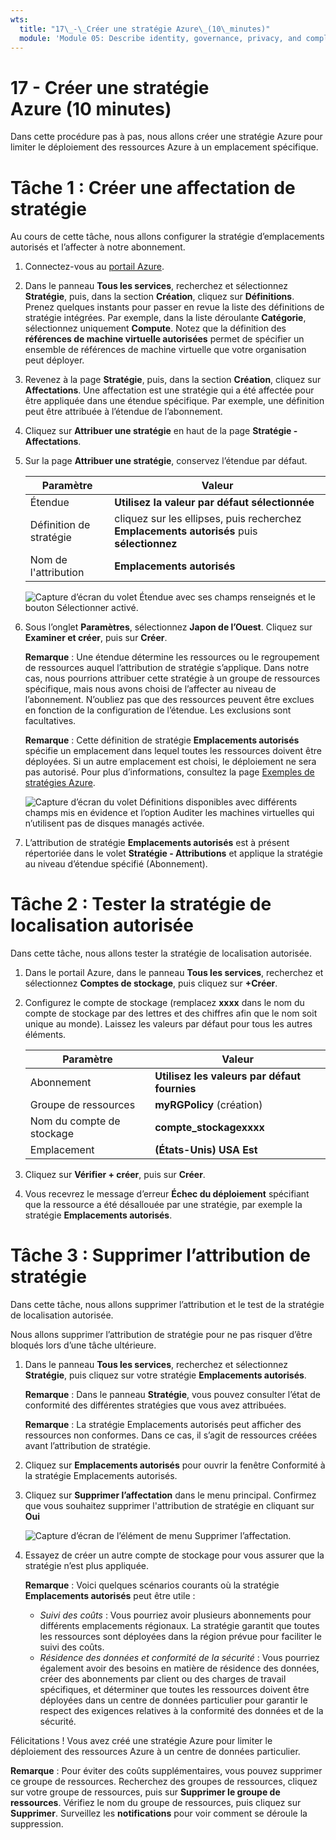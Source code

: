 ```yaml
---
wts:
  title: "17\_-\_Créer une stratégie Azure\_(10\_minutes)"
  module: 'Module 05: Describe identity, governance, privacy, and compliance features'
---
```

# <a name="17---create-an-azure-policy-10-min"></a>17 - Créer une stratégie Azure (10 minutes)

Dans cette procédure pas à pas, nous allons créer une stratégie Azure pour limiter le déploiement des ressources Azure à un emplacement spécifique.

# <a name="task-1-create-a-policy-assignment"></a>Tâche 1 : Créer une affectation de stratégie 

Au cours de cette tâche, nous allons configurer la stratégie d’emplacements autorisés et l’affecter à notre abonnement. 

1. Connectez-vous au [portail Azure](https://portal.azure.com).

2. Dans le panneau **Tous les services**, recherchez et sélectionnez **Stratégie**, puis, dans la section **Création**, cliquez sur **Définitions**.  Prenez quelques instants pour passer en revue la liste des définitions de stratégie intégrées. Par exemple, dans la liste déroulante **Catégorie**, sélectionnez uniquement **Compute**. Notez que la définition des **références de machine virtuelle autorisées** permet de spécifier un ensemble de références de machine virtuelle que votre organisation peut déployer.

3. Revenez à la page **Stratégie**, puis, dans la section **Création**, cliquez sur **Affectations**. Une affectation est une stratégie qui a été affectée pour être appliquée dans une étendue spécifique. Par exemple, une définition peut être attribuée à l’étendue de l’abonnement. 

4. Cliquez sur **Attribuer une stratégie** en haut de la page **Stratégie - Affectations**.

5. Sur la page **Attribuer une stratégie**, conservez l’étendue par défaut.

      | Paramètre | Valeur | 
    | --- | --- |
    | Étendue| **Utilisez la valeur par défaut sélectionnée**|
    | Définition de stratégie | cliquez sur les ellipses, puis recherchez **Emplacements autorisés** puis **sélectionnez** |
    | Nom de l'attribution | **Emplacements autorisés** |
    
    ![Capture d’écran du volet Étendue avec ses champs renseignés et le bouton Sélectionner activé. ](../images/1402.png)
6. Sous l’onglet **Paramètres**, sélectionnez **Japon de l’Ouest**. Cliquez sur **Examiner et créer**, puis sur **Créer**.

    **Remarque** : Une étendue détermine les ressources ou le regroupement de ressources auquel l’attribution de stratégie s’applique. Dans notre cas, nous pourrions attribuer cette stratégie à un groupe de ressources spécifique, mais nous avons choisi de l’affecter au niveau de l’abonnement. N’oubliez pas que des ressources peuvent être exclues en fonction de la configuration de l’étendue. Les exclusions sont facultatives.

    **Remarque** : Cette définition de stratégie **Emplacements autorisés** spécifie un emplacement dans lequel toutes les ressources doivent être déployées. Si un autre emplacement est choisi, le déploiement ne sera pas autorisé. Pour plus d’informations, consultez la page [Exemples de stratégies Azure](https://docs.microsoft.com/en-us/azure/governance/policy/samples/index).

   ![Capture d’écran du volet Définitions disponibles avec différents champs mis en évidence et l’option Auditer les machines virtuelles qui n’utilisent pas de disques managés activée.](../images/1403.png)

9. L’attribution de stratégie **Emplacements autorisés** est à présent répertoriée dans le volet **Stratégie - Attributions** et applique la stratégie au niveau d’étendue spécifié (Abonnement).

# <a name="task-2-test-allowed-location-policy"></a>Tâche 2 : Tester la stratégie de localisation autorisée

Dans cette tâche, nous allons tester la stratégie de localisation autorisée. 

1. Dans le portail Azure, dans le panneau **Tous les services**, recherchez et sélectionnez **Comptes de stockage**, puis cliquez sur **+Créer**.

2. Configurez le compte de stockage (remplacez **xxxx** dans le nom du compte de stockage par des lettres et des chiffres afin que le nom soit unique au monde). Laissez les valeurs par défaut pour tous les autres éléments. 

    | Paramètre | Valeur | 
    | --- | --- |
    | Abonnement | **Utilisez les valeurs par défaut fournies** |
    | Groupe de ressources | **myRGPolicy** (création) |
    | Nom du compte de stockage | **compte_stockagexxxx** |
    | Emplacement | **(États-Unis) USA Est** |

3. Cliquez sur **Vérifier + créer**, puis sur **Créer**. 

4. Vous recevrez le message d’erreur **Échec du déploiement** spécifiant que la ressource a été désallouée par une stratégie, par exemple la stratégie **Emplacements autorisés**.

# <a name="task-3-delete-the-policy-assignment"></a>Tâche 3 : Supprimer l’attribution de stratégie

Dans cette tâche, nous allons supprimer l’attribution et le test de la stratégie de localisation autorisée. 

Nous allons supprimer l’attribution de stratégie pour ne pas risquer d’être bloqués lors d’une tâche ultérieure.

1. Dans le panneau **Tous les services**, recherchez et sélectionnez **Stratégie**, puis cliquez sur votre stratégie **Emplacements autorisés**.

    **Remarque** : Dans le panneau **Stratégie**, vous pouvez consulter l’état de conformité des différentes stratégies que vous avez attribuées.

    **Remarque** : La stratégie Emplacements autorisés peut afficher des ressources non conformes. Dans ce cas, il s’agit de ressources créées avant l’attribution de stratégie.
 
2. Cliquez sur **Emplacements autorisés** pour ouvrir la fenêtre Conformité à la stratégie Emplacements autorisés.

3. Cliquez sur **Supprimer l’affectation** dans le menu principal. Confirmez que vous souhaitez supprimer l'attribution de stratégie en cliquant sur **Oui**

   ![Capture d’écran de l’élément de menu Supprimer l’affectation.](../images/1407.png)

4. Essayez de créer un autre compte de stockage pour vous assurer que la stratégie n’est plus appliquée.

    **Remarque** : Voici quelques scénarios courants où la stratégie **Emplacements autorisés** peut être utile : 
    - *Suivi des coûts* : Vous pourriez avoir plusieurs abonnements pour différents emplacements régionaux. La stratégie garantit que toutes les ressources sont déployées dans la région prévue pour faciliter le suivi des coûts. 
    - *Résidence des données et conformité de la sécurité* : Vous pourriez également avoir des besoins en matière de résidence des données, créer des abonnements par client ou des charges de travail spécifiques, et déterminer que toutes les ressources doivent être déployées dans un centre de données particulier pour garantir le respect des exigences relatives à la conformité des données et de la sécurité.

Félicitations ! Vous avez créé une stratégie Azure pour limiter le déploiement des ressources Azure à un centre de données particulier.

**Remarque** : Pour éviter des coûts supplémentaires, vous pouvez supprimer ce groupe de ressources. Recherchez des groupes de ressources, cliquez sur votre groupe de ressources, puis sur **Supprimer le groupe de ressources**. Vérifiez le nom du groupe de ressources, puis cliquez sur **Supprimer**. Surveillez les **notifications** pour voir comment se déroule la suppression.
